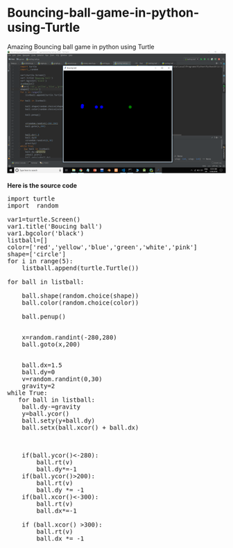 # Bouncing-ball-game-in-python-using-Turtle
Amazing Bouncing ball game in python using Turtle
<img src="1.jpg"/>
<br/>
<br/>
<B>Here is the source code</b>
<pre>
import turtle
import  random

var1=turtle.Screen()
var1.title('Boucing ball')
var1.bgcolor('black')
listball=[]
color=['red','yellow','blue','green','white','pink']
shape=['circle']
for i in range(5):
    listball.append(turtle.Turtle())

for ball in listball:

    ball.shape(random.choice(shape))
    ball.color(random.choice(color))

    ball.penup()


    x=random.randint(-280,280)
    ball.goto(x,200)


    ball.dx=1.5
    ball.dy=0
    v=random.randint(0,30)
    gravity=2
while True:
   for ball in listball:
    ball.dy-=gravity
    y=ball.ycor()
    ball.sety(y+ball.dy)
    ball.setx(ball.xcor() + ball.dx)



    if(ball.ycor()<-280):
        ball.rt(v)
        ball.dy*=-1
    if(ball.ycor()>200):
        ball.rt(v)
        ball.dy *= -1
    if(ball.xcor()<-300):
        ball.rt(v)
        ball.dx*=-1

    if (ball.xcor() >300):
        ball.rt(v)
        ball.dx *= -1

</pre>
